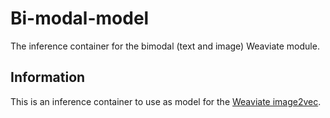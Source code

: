 # Bi-modal-model

The inference container for the bimodal (text and image) Weaviate module.

## Information

This is an inference container to use as model for the [Weaviate image2vec](https://weaviate.io/developers/weaviate/current/modules/).
